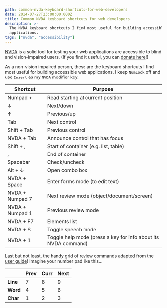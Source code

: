 ```yaml
---
path: common-nvda-keyboard-shortcuts-for-web-developers
date: 2014-07-27T23:00:00.000Z
title: Common NVDA keyboard shortcuts for web developers
description: >-
  The NVDA keyboard shortcuts I find most useful for building accessible web
  applications.
tags: ["nvda", "accessibility"]
---
```

[NVDA](http://nvda-project.org/) is a solid tool for testing your web applications are accessible to blind and vision-impaired users. (If you find it useful, you can [donate here](https://www.nvaccess.org/support-us/)!)

As a non-vision impaired person, these are the keyboard shortcuts I find most useful for building accessible web applications. I keep `NumLock` off and use `Insert` as my `NVDA` modifier key.

| Shortcut        | Purpose                                                        |
| --------------- | -------------------------------------------------------------- |
| Numpad +        | Read starting at current position                              |
| ↓               | Next/down                                                      |
| ↑               | Previous/up                                                    |
| Tab             | Next control                                                   |
| Shift + Tab     | Previous control                                               |
| NVDA + Tab      | Announce control that has focus                                |
| Shift + ,       | Start of container (e.g. list, table)                          |
| ,               | End of container                                               |
| Spacebar        | Check/uncheck                                                  |
| Alt + ↓         | Open combo box                                                 |
| NVDA + Space    | Enter forms mode (to edit text)                                |
| NVDA + Numpad 7 | Next review mode (object/document/screen)                      |
| NVDA + Numpad 1 | Previous review mode                                           |
| NVDA + F7       | Elements list                                                  |
| NVDA + S        | Toggle speech mode                                             |
| NVDA + 1        | Toggle help mode (press a key for info about its NVDA command) |

Last but not least, the handy grid of review commands adapted from the [user guide](https://www.nvaccess.org/files/nvda/documentation/userGuide.html)! Imagine your number pad like this...

|          | Prev | Curr | Next |
| -------- | ---- | ---- | ---- |
| **Line** | 7    | 8    | 9    |
| **Word** | 4    | 5    | 6    |
| **Char** | 1    | 2    | 3    |
